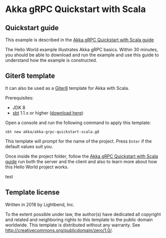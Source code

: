 # Akka gRPC Quickstart with Scala

## Quickstart guide

This example is described in the [Akka gRPC Quickstart with Scala guide](https://developer.lightbend.com/guides/akka-grpc-quickstart-scala/)

The Hello World example illustrates Akka gRPC basics. Within 30 minutes, you should be able to download and run the example and use this guide to understand how the example is constructed.

## Giter8 template

It can also be used as a [Giter8][g8] template for Akka with Scala.

Prerequisites:
- JDK 8
- [sbt][sbt] 1.1.x or higher ([download here][sbt_download])

Open a console and run the following command to apply this template:
 ```
sbt new akka/akka-grpc-quickstart-scala.g8
 ```

This template will prompt for the name of the project. Press `Enter` if the default values suit you.

Once inside the project folder, follow the [Akka gRPC Quickstart with Scala guide](https://developer.lightbend.com/guides/akka-grpc-quickstart-scala/) run both the server and the client and also to learn more about how this Hello World project works.


test

## Template license

Written in 2018 by Lightbend, Inc.

To the extent possible under law, the author(s) have dedicated all copyright and related
and neighboring rights to this template to the public domain worldwide.
This template is distributed without any warranty. See <http://creativecommons.org/publicdomain/zero/1.0/>.

[g8]: http://www.foundweekends.org/giter8/
[sbt]: http://www.scala-sbt.org/
[sbt_download]: http://www.scala-sbt.org/download.html
